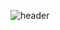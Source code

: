 ![header](https://capsule-render.vercel.app/api?type=Soft&color=0:000000,100:FFFFFF&height=130&section=header&text=Welcome%20to%20Belco's%20GitHub!&fontSize=50&animation=fadeIn&descAlign=88&descAlignY=78&descSize=17
)

 
<!--
